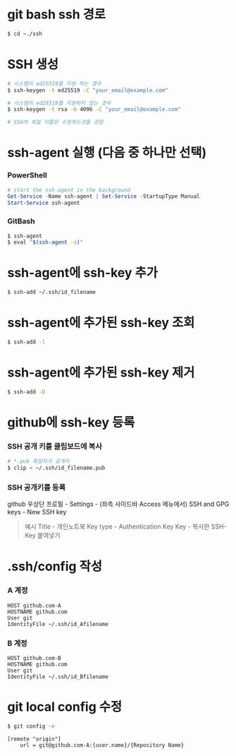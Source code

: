 # git bash ssh 경로
```bash
$ cd ~./ssh
```

# SSH 생성
```bash
# 시스템이 ed25519를 지원 하는 경우
$ ssh-keygen -t ed25519 -C "your_email@example.com"

# 시스템이 ed25519를 지원하지 않는 경우
$ ssh-keygen -t rsa -b 4096 -C "your_email@example.com"

# SSH의 파일 이름은 수정하는것을 권장
```


# ssh-agent 실행 (다음 중 하나만 선택)
### PowerShell
```powershell
# start the ssh-agent in the background
Get-Service -Name ssh-agent | Set-Service -StartupType Manual
Start-Service ssh-agent
```

### GitBash
```bash
$ ssh-agent
$ eval "$(ssh-agent -s)"
```

# ssh-agent에 ssh-key 추가
```bash
$ ssh-add ~/.ssh/id_filename
```

# ssh-agent에 추가된 ssh-key 조회
```bash
$ ssh-add -l
```

# ssh-agent에 추가된 ssh-key 제거
```bash
$ ssh-add -D
```

# github에 ssh-key 등록
### SSH 공개 키를 클립보드에 복사
```bash
# *.pub 확장자가 공개키
$ clip < ~/.ssh/id_filename.pub
```

### SSH 공개키를 등록
github 우상단 프로필 - Settings - (좌측 사이드바 Access 메뉴에서) SSH and GPG keys - New SSH key

> 예시
Title - 개인노트북
Key type - Authentication Key
Key - 복사한 SSH-Key 붙여넣기

# .ssh/config 작성
### A 계정
```
HOST github.com-A
HOSTNAME github.com
User git
IdentityFile ~/.ssh/id_Afilename
```
### B 계정
```
HOST github.com-B
HOSTNAME github.com
User git
IdentityFile ~/.ssh/id_Bfilename
```

# git local config 수정
```bash
$ git config -e
```
```
[remote "origin"]
	url = git@github.com-A:{user.name}/{Repository Name}
```